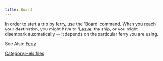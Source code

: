 ```yaml
---
title: Board
---
```


In order to start a trip by ferry, use the 'Board' command. When you
reach your destination, you might have to '[Leave](Leave "wikilink")'
the ship, or you might disembark automatically -- it depends on the
particular ferry you are using.

See Also: [Ferry](Ferry "wikilink")

[Category:Help files](Category:Help_files "wikilink")